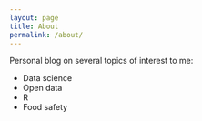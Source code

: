 ```yaml
---
layout: page
title: About
permalink: /about/
---
```


Personal blog on several topics of interest to me:

- Data science
- Open data
- R
- Food safety